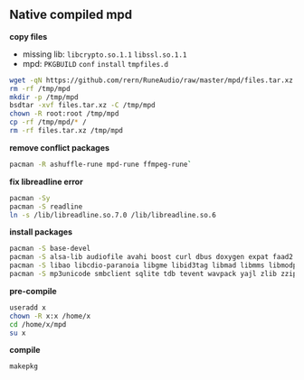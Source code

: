 Native compiled mpd
---

**copy files**  
- missing lib: `libcrypto.so.1.1` `libssl.so.1.1`  
- mpd: `PKGBUILD` `conf` `install` `tmpfiles.d`
```sh
wget -qN https://github.com/rern/RuneAudio/raw/master/mpd/files.tar.xz
rm -rf /tmp/mpd
mkdir -p /tmp/mpd
bsdtar -xvf files.tar.xz -C /tmp/mpd
chown -R root:root /tmp/mpd
cp -rf /tmp/mpd/* /
rm -rf files.tar.xz /tmp/mpd
```

**remove conflict packages**  
```sh
pacman -R ashuffle-rune mpd-rune ffmpeg-rune`
```

**fix libreadline error** 
```sh
pacman -Sy
pacman -S readline
ln -s /lib/libreadline.so.7.0 /lib/libreadline.so.6
```

**install packages**
```sh
pacman -S base-devel
pacman -S alsa-lib audiofile avahi boost curl dbus doxygen expat faad2 ffmpeg flac guile icu jack lame ldb 
pacman -S libao libcdio-paranoia libgme libid3tag libmad libmms libmodplug libmpdclient libnfs libogg libsamplerate libshout libsndfile libsoxr libupnp libvorbis libwebp
pacman -S mp3unicode smbclient sqlite tdb tevent wavpack yajl zlib zziplib
```

**pre-compile**
```sh
useradd x
chown -R x:x /home/x
cd /home/x/mpd
su x
```

**compile**
```sh
makepkg
```
